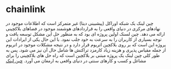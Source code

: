# chainlink
چین لینک یک شبکه اوراکل (پیشبینی دیتا) غیر متمرکز است که اطلاعات موجود در نهادهای مرکزی در دنیای واقعی را به قراردادهای هوشمند موجود در فضاهای بلاکچینی ارائه می دهد. چین لسنک اولین پروژه ای بود که به منظور حل این مشکل توسعه یافت و توجه بسیاری از کاربران را به سرعت به خود جلب نمود. با این حال یکی از ایرادات این پروژه این است که بر روی بلاکچین اتریوم قرار دارد و در نتیجه مشکلات موجود در اتریوم از جمله مقیاس پذیری و هزینه زیاد کارمزد تراکنش ها شامل حال آن نیز می شود.
پس به طور کلی چین لینک یک پروژه مبتنی بر بلاکچین است که راه حل های بلاکچینی را برای مشاغل و کسب و کارهای سنتی در دنیای واقعی به ارمغان می آورد.
<a href="https://arzdigital.academy/what-is-chainlink/">چین لینک</a>
